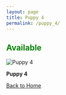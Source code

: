 ```yaml
---
layout: page
title: Puppy 4
permalink: /puppy_4/
---
```


<h2><span style="color:green;">Available</span></h2>

 <div class="gallery-item">
    <img src="https://cdn.pixabay.com/photo/2017/06/25/20/53/puppy-2441961_960_720.jpg" alt="Puppy 4">
    <p><strong>Puppy 4 </strong></p>
  </div>

[Back to Home](/)